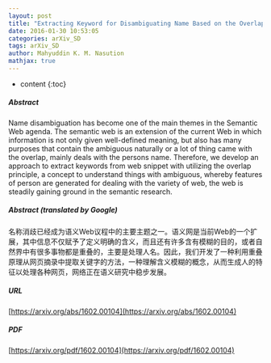 ```yaml
---
layout: post
title: "Extracting Keyword for Disambiguating Name Based on the Overlap Principle"
date: 2016-01-30 10:53:05
categories: arXiv_SD
tags: arXiv_SD
author: Mahyuddin K. M. Nasution
mathjax: true
---
```


* content
{:toc}

##### Abstract
Name disambiguation has become one of the main themes in the Semantic Web agenda. The semantic web is an extension of the current Web in which information is not only given well-defined meaning, but also has many purposes that contain the ambiguous naturally or a lot of thing came with the overlap, mainly deals with the persons name. Therefore, we develop an approach to extract keywords from web snippet with utilizing the overlap principle, a concept to understand things with ambiguous, whereby features of person are generated for dealing with the variety of web, the web is steadily gaining ground in the semantic research.

##### Abstract (translated by Google)
名称消歧已经成为语义Web议程中的主要主题之一。语义网是当前Web的一个扩展，其中信息不仅赋予了定义明确的含义，而且还有许多含有模糊的目的，或者自然界中有很多事物都是重叠的，主要是处理人名。因此，我们开发了一种利用重叠原理从网页摘录中提取关键字的方法，一种理解含义模糊的概念，从而生成人的特征以处理各种网页，网络正在语义研究中稳步发展。

##### URL
[https://arxiv.org/abs/1602.00104](https://arxiv.org/abs/1602.00104)

##### PDF
[https://arxiv.org/pdf/1602.00104](https://arxiv.org/pdf/1602.00104)

